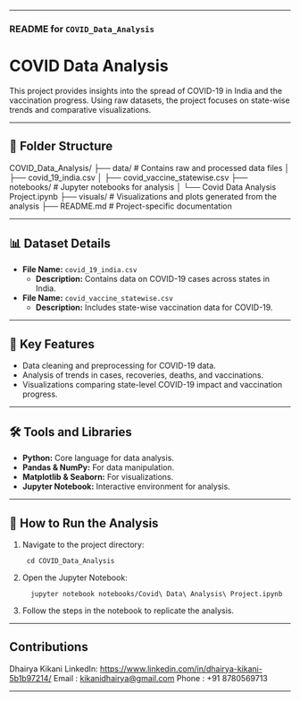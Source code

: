 
---

### **README for `COVID_Data_Analysis`**

# COVID Data Analysis

This project provides insights into the spread of COVID-19 in India and the vaccination progress. Using raw datasets, the project focuses on state-wise trends and comparative visualizations.

---

## 📂 Folder Structure

COVID_Data_Analysis/ ├── data/ # Contains raw and processed data files │ ├── covid_19_india.csv │ ├── covid_vaccine_statewise.csv ├── notebooks/ # Jupyter notebooks for analysis │ └── Covid Data Analysis Project.ipynb ├── visuals/ # Visualizations and plots generated from the analysis ├── README.md # Project-specific documentation


---

## 📊 Dataset Details
- **File Name:** `covid_19_india.csv`
  - **Description:** Contains data on COVID-19 cases across states in India.
- **File Name:** `covid_vaccine_statewise.csv`
  - **Description:** Includes state-wise vaccination data for COVID-19.

---

## 🔑 Key Features
- Data cleaning and preprocessing for COVID-19 data.
- Analysis of trends in cases, recoveries, deaths, and vaccinations.
- Visualizations comparing state-level COVID-19 impact and vaccination progress.

---

## 🛠️ Tools and Libraries
- **Python:** Core language for data analysis.
- **Pandas & NumPy:** For data manipulation.
- **Matplotlib & Seaborn:** For visualizations.
- **Jupyter Notebook:** Interactive environment for analysis.

---

## 🚀 How to Run the Analysis
1. Navigate to the project directory:
   
        cd COVID_Data_Analysis

2. Open the Jupyter Notebook:
   
         jupyter notebook notebooks/Covid\ Data\ Analysis\ Project.ipynb

3. Follow the steps in the notebook to replicate the analysis.

---

## Contributions

Dhairya Kikani
LinkedIn: https://www.linkedin.com/in/dhairya-kikani-5b1b97214/
Email : kikanidhairya@gmail.com
Phone : +91 8780569713

---

